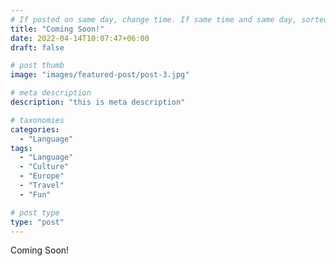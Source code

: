 ```yaml
---
# If posted on same day, change time. If same time and same day, sorted by title (alphabetically and numerically)
title: "Coming Soon!"
date: 2022-04-14T10:07:47+06:00
draft: false

# post thumb
image: "images/featured-post/post-3.jpg"

# meta description
description: "this is meta description"

# taxonomies
categories: 
  - "Language"
tags:
  - "Language"
  - "Culture"
  - "Europe"
  - "Travel"
  - "Fun"

# post type
type: "post"
---
```


Coming Soon!